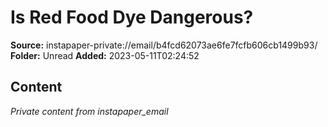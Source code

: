 # Is Red Food Dye Dangerous?

**Source:** instapaper-private://email/b4fcd62073ae6fe7fcfb606cb1499b93/
**Folder:** Unread
**Added:** 2023-05-11T02:24:52




## Content
*Private content from instapaper_email*
